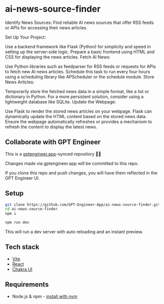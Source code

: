 # ai-news-source-finder

Identify News Sources: Find reliable AI news sources that offer RSS feeds or APIs for accessing their news articles.

Set Up Your Project:

Use a backend framework like Flask (Python) for simplicity and speed in setting up the server-side logic.
Prepare a basic frontend using HTML and CSS for displaying the news articles.
Fetch AI News:

Use Python libraries such as feedparser for RSS feeds or requests for APIs to fetch new AI news articles.
Schedule this task to run every four hours using a scheduling library like APScheduler or the schedule module.
Store News Articles:

Temporarily store the fetched news data in a simple format, like a list or dictionary in Python. For a more persistent solution, consider using a lightweight database like SQLite.
Update the Webpage:

Use Flask to render the stored news articles on your webpage. Flask can dynamically update the HTML content based on the stored news data.
Ensure the webpage automatically refreshes or provides a mechanism to refresh the content to display the latest news.

## Collaborate with GPT Engineer

This is a [gptengineer.app](https://gptengineer.app)-synced repository 🌟🤖

Changes made via gptengineer.app will be committed to this repo.

If you clone this repo and push changes, you will have them reflected in the GPT Engineer UI.

## Setup

```sh
git clone https://github.com/GPT-Engineer-App/ai-news-source-finder.git
cd ai-news-source-finder
npm i
```

```sh
npm run dev
```

This will run a dev server with auto reloading and an instant preview.

## Tech stack

- [Vite](https://vitejs.dev/)
- [React](https://react.dev/)
- [Chakra UI](https://chakra-ui.com/)

## Requirements

- Node.js & npm - [install with nvm](https://github.com/nvm-sh/nvm#installing-and-updating)
